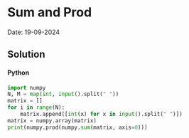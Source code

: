 
# Sum and Prod

Date: 19-09-2024

## Solution
#### Python
```python
import numpy
N, M = map(int, input().split(" "))
matrix = []
for i in range(N):
    matrix.append([int(x) for x in input().split(" ")])
matrix = numpy.array(matrix)
print(numpy.prod(numpy.sum(matrix, axis=0)))
```
        